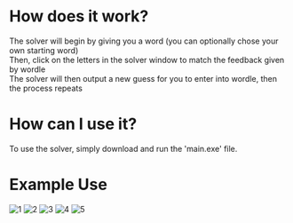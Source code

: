 # How does it work?
The solver will begin by giving you a word (you can optionally chose your own starting word)\
Then, click on the letters in the solver window to match the feedback given by wordle\
The solver will then output a new guess for you to enter into wordle, then the process repeats

# How can I use it?
To use the solver, simply download and run the 'main.exe' file.

# Example Use
![1](https://github.com/user-attachments/assets/5ae391ba-8f7b-47aa-b830-9e699e4f9b89)
![2](https://github.com/user-attachments/assets/b066a018-cf39-40af-b427-62efce300446)
![3](https://github.com/user-attachments/assets/a4c888aa-e2d7-41a9-9133-67aa87fd6d22)
![4](https://github.com/user-attachments/assets/42af4dcb-1f44-4634-ae1c-a6b556295645)
![5](https://github.com/user-attachments/assets/0db70938-10b7-4721-814f-d51832b67c4b)
